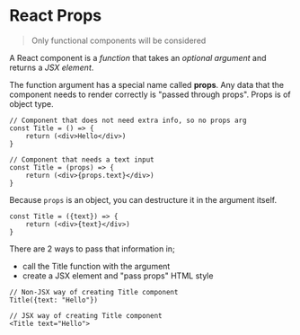# React Props
> Only functional components will be considered

A React component is a <i>function</i> that takes an <i>optional argument</i> and returns a <i>JSX element</i>.

The function argument has a special name called <b>props</b>. Any data that the component needs to render correctly is "passed through props". Props is of object type.
```
// Component that does not need extra info, so no props arg
const Title = () => {
    return (<div>Hello</div>)
}

// Component that needs a text input
const Title = (props) => {
    return (<div>{props.text}</div>)
}
```
Because `props` is an object, you can destructure it in the argument itself.
```
const Title = ({text}) => {
    return (<div>{text}</div>)
}
```
There are 2 ways to pass that information in;
* call the Title function with the argument
* create a JSX element and "pass props" HTML style
```
// Non-JSX way of creating Title component
Title({text: "Hello"})

// JSX way of creating Title component
<Title text="Hello">
```
